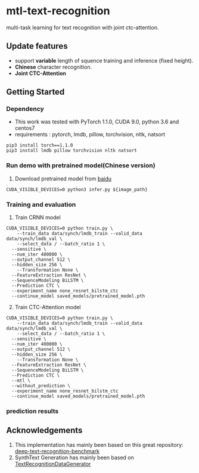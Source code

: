 # mtl-text-recognition
multi-task learning for text recognition with joint ctc-attention.
## Update features
+ support **variable** length of squence training and inference (fixed height).
+ **Chinese** character recognition.
+ **Joint CTC-Attention**
## Getting Started
### Dependency
- This work was tested with PyTorch 1.1.0, CUDA 9.0, python 3.6 and centos7 
- requirements : pytorch, lmdb, pillow, torchvision, nltk, natsort
```
pip3 install torch==1.1.0
pip3 install lmdb pillow torchvision nltk natsort
```
### Run demo with pretrained model(Chinese version)
1. Download pretrained model from [baidu](http)
```
CUDA_VISIBLE_DEVICES=0 python3 infer.py ${image_path}
```
### Training and evaluation
1. Train CRNN model
```
CUDA_VISIBLE_DEVICES=0 python train.py \
	--train_data data/synch/lmdb_train --valid_data data/synch/lmdb_val \
	--select_data / --batch_ratio 1 \
  --sensitive \
  --num_iter 400000 \
  --output_channel 512 \
  --hidden_size 256 \
	--Transformation None \
  --FeatureExtraction ResNet \
  --SequenceModeling BiLSTM \
  --Prediction CTC \
  --experiment_name none_resnet_bilstm_ctc
  --continue_model saved_models/pretrained_model.pth
```
2. Train CTC-Attention model
```
CUDA_VISIBLE_DEVICES=0 python train.py \
	--train_data data/synch/lmdb_train --valid_data data/synch/lmdb_val \
	--select_data / --batch_ratio 1 \
  --sensitive \
  --num_iter 400000 \
  --output_channel 512 \
  --hidden_size 256 \
	--Transformation None \
  --FeatureExtraction ResNet \
  --SequenceModeling BiLSTM \
  --Prediction CTC \
  --mtl \
  --without_prediction \
  --experiment_name none_resnet_bilstm_ctc
  --continue_model saved_models/pretrained_model.pth
```
### prediction results

## Acknowledgements
1. This implementation has mainly been based on this great repository: [deep-text-recognition-benchmark](https://github.com/clovaai/deep-text-recognition-benchmark)
2. SynthText Generation has mainly been based on [TextRecognitionDataGenerator](https://github.com/Belval/TextRecognitionDataGenerator/tree/master/TextRecognitionDataGenerator)
